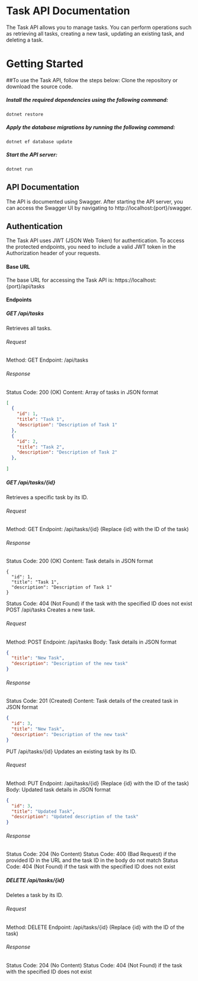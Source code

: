 # Task API Documentation
The Task API allows you to manage tasks. You can perform operations such as retrieving all tasks, creating a new task, updating an existing task, and deleting a task.

# Getting Started

##To use the Task API, follow the steps below:
Clone the repository or download the source code.

##### Install the required dependencies using the following command:

```
dotnet restore
```
##### Apply the database migrations by running the following command:

```
dotnet ef database update
```

##### Start the API server:

```
dotnet run
```


## API Documentation
The API is documented using Swagger. After starting the API server, you can access the Swagger UI by navigating to http://localhost:{port}/swagger.

## Authentication
The Task API uses JWT (JSON Web Token) for authentication. To access the protected endpoints, you need to include a valid JWT token in the Authorization header of your requests.

#### Base URL
The base URL for accessing the Task API is: https://localhost:{port}/api/tasks

#### Endpoints
##### GET /api/tasks
Retrieves all tasks.

###### Request
Method: GET
Endpoint: /api/tasks
###### Response
Status Code: 200 (OK)
Content: Array of tasks in JSON format
```json
[
  {
    "id": 1,
    "title": "Task 1",
    "description": "Description of Task 1"
  },
  {
    "id": 2,
    "title": "Task 2",
    "description": "Description of Task 2"
  },
  
]
```
##### GET /api/tasks/{id}
Retrieves a specific task by its ID.

###### Request
Method: GET
Endpoint: /api/tasks/{id} (Replace {id} with the ID of the task)
###### Response
Status Code: 200 (OK)
Content: Task details in JSON format

```
{
  "id": 1,
  "title": "Task 1",
  "description": "Description of Task 1"
}
```
Status Code: 404 (Not Found) if the task with the specified ID does not exist
POST /api/tasks
Creates a new task.

###### Request
Method: POST
Endpoint: /api/tasks
Body: Task details in JSON format

```json
{
  "title": "New Task",
  "description": "Description of the new task"
}
```

###### Response
Status Code: 201 (Created)
Content: Task details of the created task in JSON format

```json
{
  "id": 3,
  "title": "New Task",
  "description": "Description of the new task"
}
```
PUT /api/tasks/{id}
Updates an existing task by its ID.

###### Request
Method: PUT
Endpoint: /api/tasks/{id} (Replace {id} with the ID of the task)
Body: Updated task details in JSON format
```json
{
  "id": 3,
  "title": "Updated Task",
  "description": "Updated description of the task"
}
```
###### Response
Status Code: 204 (No Content)
Status Code: 400 (Bad Request) if the provided ID in the URL and the task ID in the body do not match
Status Code: 404 (Not Found) if the task with the specified ID does not exist

##### DELETE /api/tasks/{id}
Deletes a task by its ID.

###### Request
Method: DELETE
Endpoint: /api/tasks/{id} (Replace {id} with the ID of the task)
###### Response
Status Code: 204 (No Content)
Status Code: 404 (Not Found) if the task with the specified ID does not exist